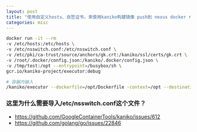 ```yaml
---
layout: post
title: "使用自定义hosts、自签证书，来使用kaniko构建镜像 push到 nexus docker registry"
categories: misc
---
```


```sh
docker run -it --rm  
-v /etc/hosts:/etc/hosts \
-v /etc/nsswitch.conf:/etc/nsswitch.conf \
-v /etc/pki/ca-trust/source/anchors/gk.crt:/kaniko/ssl/certs/gk.crt \
-v /root/.docker/config.json:/kaniko/.docker/config.json \
-v /tmp/test:/opt --entrypoint=/busybox/sh \
gcr.io/kaniko-project/executor:debug

# 容器内输入
/kaniko/executor --dockerfile=/opt/Dockerfile -context=/opt --destination=gk.io/centos:121 --verbosity=debug

```

### 这里为什么需要导入/etc/nsswitch.conf这个文件？
- https://github.com/GoogleContainerTools/kaniko/issues/612
- https://github.com/golang/go/issues/22846
